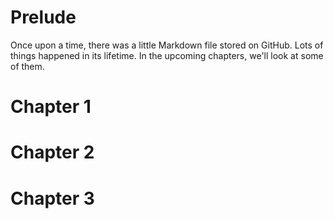 # Prelude

Once upon a time, there was a little Markdown file stored on GitHub. Lots of things happened in its lifetime. In the upcoming chapters, we'll look at some of them. 

# Chapter 1

# Chapter 2

# Chapter 3
